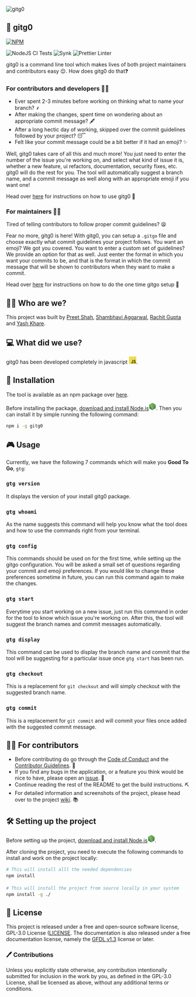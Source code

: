 ![gitg0](https://socialify.git.ci/dotrachit/gitg0/image?description=1&descriptionEditable=A%20magnificent%20tool%20to%20auto-suggest%20everything%20you%20need%20before%20pushing%20a%20git%20commit.&font=Raleway&forks=1&issues=1&language=1&pattern=Signal&pulls=1&stargazers=1&theme=Dark)

## 🚀 gitg0

[![NPM](https://nodei.co/npm/gitg0.png)](https://npmjs.org/package/gitg0)

![NodeJS CI Tests](https://github.com/dotrachit/gitg0/workflows/Node.js%20CI/badge.svg)
![Synk](https://github.com/dotrachit/gitg0/workflows/Snyk/badge.svg)
![Prettier Linter](https://github.com/dotrachit/gitg0/workflows/Prettier%20Linter/badge.svg)

gitg0 is a command line tool which makes lives of both project maintainers and contributors easy 😌. How does gitg0 do that❓

### For contributors and developers 👨‍💻

- Ever spent 2-3 minutes before working on thinking what to name your branch? ⸙
- After making the changes, spent time on wondering about an appropriate commit message? 🖋️
- After a long hectic day of working, skipped over the commit guidelines followed by your project? 😴
- Felt like your commit message could be a bit better if it had an emoji? ✨

Well, gitg0 takes care of all this and much more!
You just need to enter the number of the issue you're working on, and select what kind of issue it is, whether a new feature, ui refactors, documentation, security fixes, etc. gitg0 will do the rest for you. The tool will automatically suggest a branch name, and a commit message as well along with an appropriate emoji if you want one!

Head over [here](https://github.com/dotrachit/gitg0/tree/readme#-usage) for instructions on how to use gitg0 🎁

### For maintainers 👩‍🔧

Tired of telling contributors to follow proper commit guidelines? 😫

Fear no more, gitg0 is here! With gitg0, you can setup a `.gitgo` file and choose exactly what commit guidelines your project follows. You want an emoji? We got you covered. You want to enter a custom set of guidelines? We provide an option for that as well. Just eenter the format in which you want your commits to be, and that is the format in which the commit message that will be shown to contributors when they want to make a commit.

Head over [here](https://github.com/dotrachit/gitg0/tree/readme#-usage) for instructions on how to do the one time gitgo setup 🎁

## 👨‍🏭 Who are we?

This project was built by [Preet Shah](https://github.com/shahpreetk), [Shambhavi Aggarwal](https://github.com/agg-shambhavi), [Rachit Gupta](https://github.com/dotrachit) and [Yash Khare](https://github.com/yashk2000).

## 💻 What did we use?

gitg0 has been developed completely in javascript <code><img height="20" src="https://raw.githubusercontent.com/github/explore/80688e429a7d4ef2fca1e82350fe8e3517d3494d/topics/javascript/javascript.png"></code>.

## 🔨 Installation

The tool is available as an npm package over [here](https://www.npmjs.com/package/gitg0).

Before installing the package, [download and install Node.js](https://nodejs.org/en/download/)<code><img height="20" src="https://raw.githubusercontent.com/github/explore/80688e429a7d4ef2fca1e82350fe8e3517d3494d/topics/nodejs/nodejs.png"></code>.
Then you can install it by simple running the following command:

```bash
npm i -g gitg0
```

## 🎮 Usage

Currently, we have the following 7 commands which will make you **Good To Go**, `gtg`:

### `gtg version`

It displays the version of your install gitg0 package.

### `gtg whoami`

As the name suggests this command will help you know what the tool does and how to use the commands right from your terminal.

### `gtg config`

This commands should be used on for the first time, while setting up the gitgo configuration. You will be asked a small set of questions regarding your commit and emoji preferences. If you would like to change these preferences sometime in future, you can run this command again to make the changes.

### `gtg start`

Everytime you start working on a new issue, just run this command in order for the tool to know which issue you're working on. After this, the tool will suggest the branch names and commit messages automatically.

### `gtg display`

This command can be used to display the branch name and commit that the tool will be suggesting for a particular issue once `gtg start` has been run.

### `gtg checkout`

This is a replacement for `git checkout` and will simply checkout with the suggested branch name.

### `gtg commit`

This is a replacement for `git commit` and will commit your files once added with the suggested commit message.

## 👨‍💻 For contributors

- Before contributing do go through the [Code of Conduct](https://github.com/dotrachit/gitg0/blob/main/CODE_OF_CONDUCT.md) and the [Contributor Guidelines](https://github.com/dotrachit/gitg0/blob/main/CONTRIBUTING.md). 🔧
- If you find any bugs in the application, or a feature you think would be nice to have, please open an [issue](https://github.com/dotrachit/gitg0/issues/new/choose). 🐞
- Continue reading the rest of the README to get the build instructions. ⛏️
- For detailed information and screenshots of the project, please head over to the project [wiki](https://github.com/dotrachit/gitg0/wiki). 📚

## 🛠️ Setting up the project

Before setting up the project, [download and install Node.js](https://nodejs.org/en/download/)<code><img height="20" src="https://raw.githubusercontent.com/github/explore/80688e429a7d4ef2fca1e82350fe8e3517d3494d/topics/nodejs/nodejs.png"></code>.

After cloning the project, you need to execute the following commands to install and work on the project locally:

```bash
# This will install alll the needed dependencies
npm install

# This will install the project from source locally in your system
npm install -g ./
```

## 📜 License

This project is released under a free and open-source software license, GPL-3.0 License ([LICENSE](LICENSE). The documentation is also released under a free documentation license, namely the [GFDL v1.3](https://www.gnu.org/licenses/fdl-1.3.en.html) license or later.

### 🖊️ Contributions

Unless you explicitly state otherwise, any contribution intentionally submitted for inclusion in the work by you, as defined in the GPL-3.0 License, shall be licensed as above, without any additional terms or conditions.
